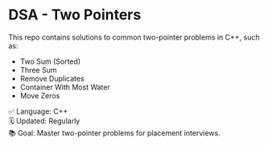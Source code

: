 # DSA - Two Pointers

This repo contains solutions to common two-pointer problems in C++, such as:
- Two Sum (Sorted)
- Three Sum
- Remove Duplicates
- Container With Most Water
- Move Zeros

✅ Language: C++  
🗓️ Updated: Regularly  
📚 Goal: Master two-pointer problems for placement interviews.


